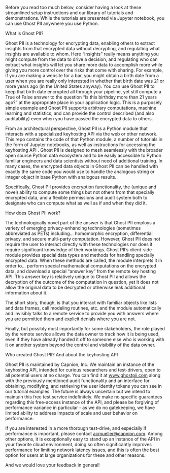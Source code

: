Before you read too much below, consider having a look at these streamlined setup instructions and our library of tutorials and demonstrations.  While the tutorials are presented via Jupyter notebook, you can use Ghost PII anywhere you use Python.  

What is Ghost PII?

Ghost PII is a technology for encrypting data, enabling others to extract insights from that encrypted data without decrypting, and regulating what insights are available to whom.  Here “insights” really means anything you might compute from the data to drive a decision, and regulating who can extract what insights will let you share more data to accomplish more while giving you more control over the risks that come with sharing.  For example, if you are making a website for a bar, you might obtain a birth date from a user when you are really only interested in whether that birth date was 21 or more years ago (in the United States anyway).  You can use Ghost PII to keep that birth date encrypted all through your pipeline, yet still compute a True of False answer to the question “Is this birthday more than 21 years ago?” at the appropriate place in your application logic.  This is a purposely simple example and Ghost PII supports arbitrary computations, machine learning and statistics, and can provide the control described (and also auditability) even when you have passed the encrypted data to others.

From an architectural perspective, Ghost PII is a Python module that interacts with a specialized keyhosting API via the web or other network.  This repo contains the code of that Python module, a number of tutorials in the form of Jupyter notebooks, as well as instructions for accessing the keyhosting API .  Ghost PII is designed to mesh seamlessly with the broader open source Python data ecosystem and to be easily accessible to Python familiar engineers and data scientists without need of additional training.  In many cases, the encrypted data objects in Ghost PII can be handled with exactly the same code you would use to handle the analogous string or integer object in base Python with analogous results.

Specifically, Ghost PII provides encryption functionality, the (unique and novel) ability to compute some things but not others from that specially encrypted data, and a flexible permissions and audit system both to designate who can compute what as well as if and when they did it.

How does Ghost PII work?

The technologically novel part of the answer is that Ghost PII employs a variety of emerging privacy-enhancing technologies (sometimes abbreviated as PETs) including… 
homomorphic encryption,
differential privacy, and
secure multi-party computation.
However, Ghost PII does not require the user to interact directly with these technologies nor does it require significant knowledge of their workings.  Ghost PII’s client-side module provides special data types and methods for handling specially encrypted data.  When these methods are called, the module interprets it in order to…
perform special mathematical computations on the encrypted data, and
download a special “answer key” from the remote key hosting API.
This answer key is relatively unique to Ghost PII and allows the decryption of the outcome of the computation in question, yet it does not allow the original data to be decrypted or otherwise leak additional information about it. 

The short story, though, is that you interact with familiar objects like lists and data frames, call modeling routines, etc. and the module automatically and invisibly talks to a remote service to provide you with answers where you are permitted them and explicit denials where you are not.

Finally, but possibly most importantly for some stakeholders, the role played by the remote service allows the data owner to track how it is being used, even if they have already handed it off to someone else who is working with it on another system beyond the control and visibility of the data owner.

Who created Ghost PII?  And about the keyhosting API

Ghost PII is maintained by Capnion, Inc.  We maintain an instance of the keyhosting API, intended for curious researchers and test-drivers, open to all potential users at no charge.  You can find it at www.ghostpii.com along with the previously mentioned audit functionality and an interface for obtaining, modifying, and retrieving the user identity tokens you can see in our tutorial examples.  The future is always uncertain but we intend to maintain this free test service indefinitely.  We make no specific guarantees regarding this free-access instance of the API, and please be forgiving of performance variance in particular - as we do no gatekeeping, we have limited ability to address impacts of scale and user behavior on performance.  

If you are interested in a more thorough test-drive, and especially if performance is important, please contact acmueller@capnion.com.   Among other options, it is exceptionally easy to stand up an instance of the API in your favorite cloud environment, doing so often significantly improves performance for limiting network latency issues, and this is often the best option for users at large organizations for these and other reasons. 

And we would love your feedback in general!
